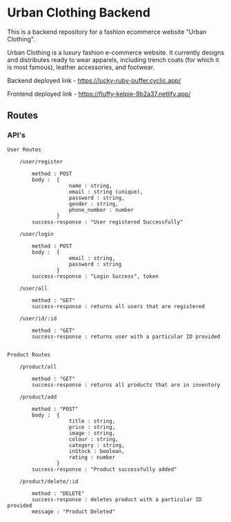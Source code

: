 # Urban Clothing Backend

This is a backend repository for a fashion ecommerce website "Urban Clothing".

Urban Clothing is a luxury fashion e-commerce website. It currently designs and distributes ready to wear apparels, including trench coats (for which it is most famous), leather accessories, and footwear.

Backend deployed link - https://lucky-ruby-puffer.cyclic.app/

Frontend deployed link - https://fluffy-kelpie-9b2a37.netlify.app/

## Routes

### API's

    User Routes

        /user/register

            method : POST
            body :  {
                        name : string,
                        email : string (unique),
                        password : string,
                        gender : string,
                        phone_number : number
                    }
            success-response : "User registered Successfully"

        /user/login

            method : POST
            body :  {    
                        email : string,
                        password : string
                    }
            success-response : "Login Success", token

        /user/all

            method : "GET"
            success-response : returns all users that are registered

        /user/id/:id

            method : "GET"
            success-response : returns user with a particular ID provided


    Product Routes

        /product/all

            method : "GET"
            success-response : returns all products that are in inventory

        /product/add

            method : "POST"
            body :  {
                        title : string,
                        price : string,
                        image : string,
                        colour : string,
                        category : string,
                        inStock : boolean,
                        rating : number
                    }
            success-response : "Product successfully added"

        /product/delete/:id

            method : "DELETE"
            success-response : deletes product with a particular ID provided
            message : "Product Deleted"